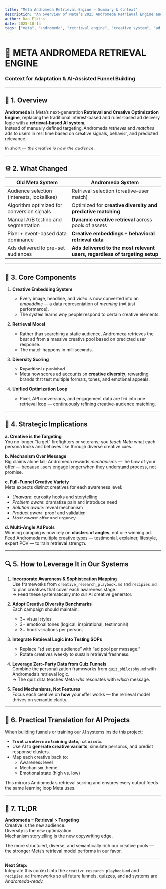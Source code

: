 ```yaml
---
title: "Meta Andromeda Retrieval Engine — Summary & Context"
description: "An overview of Meta’s 2025 Andromeda Retrieval Engine and its implications for creative testing, ad performance, and data-driven optimization."
author: Dan Elkins
date: 2025-10-14
tags: ["meta", "andromeda", "retrieval engine", "creative system", "ad optimization"]
---
```


# 🌌 META ANDROMEDA RETRIEVAL ENGINE  
### Context for Adaptation & AI-Assisted Funnel Building

---

## 🧭 1. Overview

**Andromeda** is Meta’s next-generation **Retrieval and Creative Optimization Engine**, replacing the traditional interest-based and rules-based ad delivery logic with a **retrieval-based AI system**.  
Instead of manually defined targeting, Andromeda *retrieves* and *matches* ads to users in real time based on creative signals, behavior, and predicted relevance.

In short — *the creative is now the audience.*

---

## ⚙️ 2. What Changed

| Old Meta System | Andromeda System |
|-----------------|------------------|
| Audience selection (interests, lookalikes) | Retrieval selection (creative–user match) |
| Algorithm optimized for conversion signals | Optimized for **creative diversity and predictive matching** |
| Manual A/B testing and segmentation | **Dynamic creative retrieval** across pools of assets |
| Pixel + event-based data dominance | **Creative embeddings + behavioral retrieval data** |
| Ads delivered to pre-set audiences | **Ads delivered to the most relevant users, regardless of targeting setup** |

---

## 🧩 3. Core Components

1. **Creative Embedding System**  
   - Every image, headline, and video is now converted into an *embedding* — a data representation of *meaning* (not just performance).  
   - The system learns *why* people respond to certain creative elements.

2. **Retrieval Model**  
   - Rather than searching a static audience, Andromeda retrieves the *best* ad from a massive creative pool based on predicted user response.  
   - The match happens in milliseconds.

3. **Diversity Scoring**  
   - Repetition is punished.  
   - Meta now scores ad accounts on **creative diversity**, rewarding brands that test multiple formats, tones, and emotional appeals.

4. **Unified Optimization Loop**  
   - Pixel, API conversions, and engagement data are fed into one retrieval loop — continuously refining creative-audience matching.

---

## 🧠 4. Strategic Implications

**a. Creative is the Targeting**  
You no longer “target” firefighters or veterans; you *teach Meta* what each persona looks and behaves like through diverse creative cues.

**b. Mechanism Over Message**  
Big claims alone fail; Andromeda rewards *mechanisms* — the *how* of your offer — because users engage longer when they understand process, not promise.

**c. Full-Funnel Creative Variety**  
Meta expects distinct creatives for each awareness level:  
- *Unaware*: curiosity hooks and storytelling  
- *Problem aware*: dramatize pain and introduce need  
- *Solution aware*: reveal mechanism  
- *Product aware*: proof and validation  
- *Most aware*: offer and urgency  

**d. Multi-Angle Ad Pools**  
Winning campaigns now rely on **clusters of angles**, not one winning ad.  
Feed Andromeda multiple creative types — testimonial, explainer, lifestyle, expert POV — to train retrieval strength.

---

## 🔍 5. How to Leverage It in Our Systems

1. **Incorporate Awareness & Sophistication Mapping**  
   Use frameworks from `creative_research_playbook.md` and `recipies.md` to plan creatives that cover each awareness stage.  
   → Feed these systematically into our AI creative generator.

2. **Adopt Creative Diversity Benchmarks**  
   Each campaign should maintain:
   - 3+ visual styles  
   - 3+ emotional tones (logical, inspirational, testimonial)  
   - 3+ hook variations per persona  

3. **Integrate Retrieval Logic into Testing SOPs**  
   - Replace “ad set per audience” with “ad pool per message.”  
   - Rotate creatives weekly to sustain retrieval freshness.

4. **Leverage Zero-Party Data from Quiz Funnels**  
   Combine the personalization frameworks from `quiz_philosphy.md` with Andromeda’s retrieval logic.  
   → The quiz data teaches Meta *who* resonates with *which* message.

5. **Feed Mechanisms, Not Features**  
   Focus each creative on **how** your offer works — the retrieval model thrives on semantic clarity.

---

## 🚀 6. Practical Translation for AI Projects

When building funnels or training our AI systems inside this project:
- **Treat creatives as training data**, not assets.  
- Use AI to **generate creative variants**, simulate personas, and predict response clusters.  
- Map each creative back to:
  - Awareness level  
  - Mechanism theme  
  - Emotional state (high vs. low)  

This mirrors Andromeda’s retrieval scoring and ensures every output feeds the same learning loop Meta uses.

---

## 🧾 7. TL;DR

**Andromeda = Retrieval > Targeting**  
Creative is the new audience.  
Diversity is the new optimization.  
Mechanism storytelling is the new copywriting edge.  

The more structured, diverse, and semantically rich our creative pools — the stronger Meta’s retrieval model performs in our favor.

---

**Next Step:**  
Integrate this context into the `creative_research_playbook.md` and `recipies.md` frameworks so all future funnels, quizzes, and ad systems are *Andromeda-ready.*


